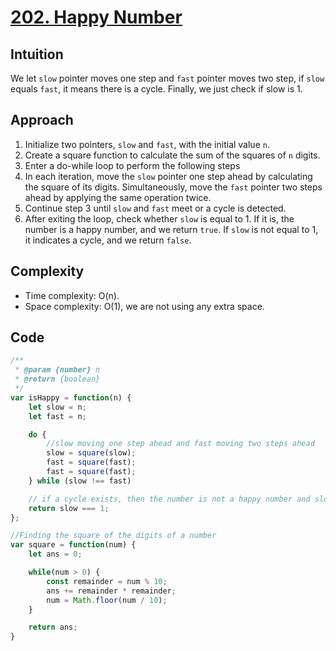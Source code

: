 # [202. Happy Number](https://leetcode.com/problems/happy-number/description/)

## Intuition
We let `slow` pointer moves one step and `fast` pointer moves two step, if `slow` equals `fast`, it means there is a cycle. Finally, we just check if slow is 1. 

## Approach
1. Initialize two pointers, `slow` and `fast`, with the initial value `n`.
2. Create a square function to calculate the sum of the squares of `n` digits. 
3. Enter a do-while loop to perform the following steps
4. In each iteration, move the `slow` pointer one step ahead by calculating the square of its digits. Simultaneously, move the `fast` pointer two steps ahead by applying the same operation twice.
5. Continue step 3 until `slow` and `fast` meet or a cycle is detected.
6. After exiting the loop, check whether `slow` is equal to 1. If it is, the number is a happy number, and we return `true`. If `slow` is not equal to 1, it indicates a cycle, and we return `false`.

## Complexity
- Time complexity: O(n).
- Space complexity: O(1), we are not using any extra space.

## Code
```javascript
/**
 * @param {number} n
 * @return {boolean}
 */
var isHappy = function(n) {
    let slow = n;
    let fast = n;

    do {
        //slow moving one step ahead and fast moving two steps ahead
        slow = square(slow);
        fast = square(fast);
        fast = square(fast);
    } while (slow !== fast)

    // if a cycle exists, then the number is not a happy number and slow will have a value other than 1
    return slow === 1;
};

//Finding the square of the digits of a number
var square = function(num) {
    let ans = 0;

    while(num > 0) {
        const remainder = num % 10;
        ans += remainder * remainder;
        num = Math.floor(num / 10);
    }

    return ans;
}
```
